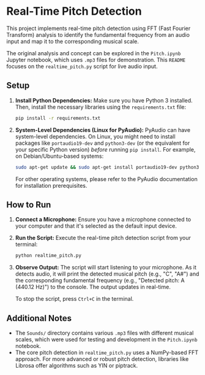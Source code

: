 # Real-Time Pitch Detection

This project implements real-time pitch detection using FFT (Fast Fourier Transform) analysis to identify the fundamental frequency from an audio input and map it to the corresponding musical scale.

The original analysis and concept can be explored in the `Pitch.ipynb` Jupyter notebook, which uses `.mp3` files for demonstration. This `README` focuses on the `realtime_pitch.py` script for live audio input.

## Setup

1.  **Install Python Dependencies:**
    Make sure you have Python 3 installed. Then, install the necessary libraries using the `requirements.txt` file:
    ```bash
    pip install -r requirements.txt
    ```

2.  **System-Level Dependencies (Linux for PyAudio):**
    PyAudio can have system-level dependencies. On Linux, you might need to install packages like `portaudio19-dev` and `python3-dev` (or the equivalent for your specific Python version) *before* running `pip install`.
    For example, on Debian/Ubuntu-based systems:
    ```bash
    sudo apt-get update && sudo apt-get install portaudio19-dev python3-dev
    ```
    For other operating systems, please refer to the PyAudio documentation for installation prerequisites.

## How to Run

1.  **Connect a Microphone:**
    Ensure you have a microphone connected to your computer and that it's selected as the default input device.

2.  **Run the Script:**
    Execute the real-time pitch detection script from your terminal:
    ```bash
    python realtime_pitch.py
    ```

3.  **Observe Output:**
    The script will start listening to your microphone. As it detects audio, it will print the detected musical pitch (e.g., "C", "A#") and the corresponding fundamental frequency (e.g., "Detected pitch: A (440.12 Hz)") to the console. The output updates in real-time.

    To stop the script, press `Ctrl+C` in the terminal.

## Additional Notes
- The `Sounds/` directory contains various `.mp3` files with different musical scales, which were used for testing and development in the `Pitch.ipynb` notebook.
- The core pitch detection in `realtime_pitch.py` uses a NumPy-based FFT approach. For more advanced or robust pitch detection, libraries like Librosa offer algorithms such as YIN or piptrack.
